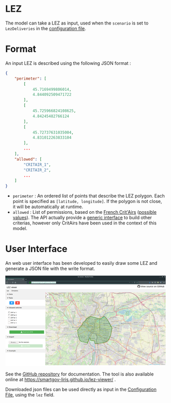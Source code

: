 # LEZ

The model can take a LEZ as input, used when the `scenario` is set to
`LezDeliveries` in the [configuration
file](https://github.com/smartgov-liris/SmartGovSimulatorDocExamples/blob/master/documentation/Dead-Ends-Fix.md).

# Format

An input LEZ is described using the following JSON format :
```json
{
	"perimeter": [
		[
			45.7169499806014,
			4.844092509471722
		],
		[
			45.725966824108625,
			4.84245482766124
		],
		[
			45.72737631035004,
			4.831012263833104
		],
		...
	],
	"allowed": [
		"CRITAIR_1",
		"CRITAIR_2",
		...
	]
}
```

- `perimeter` : An ordered list of points that describe the LEZ polygon. Each
	point is specified as `[latitude, longitude]`. If the polygon is not close,
	it will be automatically at runtime.
- `allowed` : List of permissions, based on the [French
	Crit'Airs](https://www.crit-air.fr/en/information-about-the-critair-vignette/the-french-vignette-critair/who-will-get-which-critair-colours.html)
	([possible values](https://smartgov-liris.github.io/SmartGovLezModelUFD/org/liris/smartgov/lez/core/environment/lez/criteria/CritAir.html)).
	The API actually provide a [generic
	interface](https://smartgov-liris.github.io/SmartGovLezModelUFD/org/liris/smartgov/lez/core/environment/lez/criteria/LezCriteria.html)
	to build other criterias, however only CritAirs have been used in the
	context of this model.

# User Interface

An web user interface has been developed to easily draw some LEZ and generate a
JSON file with the write format.

![LEZ Example](/documentation/lez.png)

See the [GitHub repository](https://github.com/smartgov-liris/lez-viewer) for
documentation. The tool is also available online at
https://smartgov-liris.github.io/lez-viewer/ .

Downloaded json files can be used directly as input in the [Configuration
File](Configuration-File.md), using the `lez` field.
